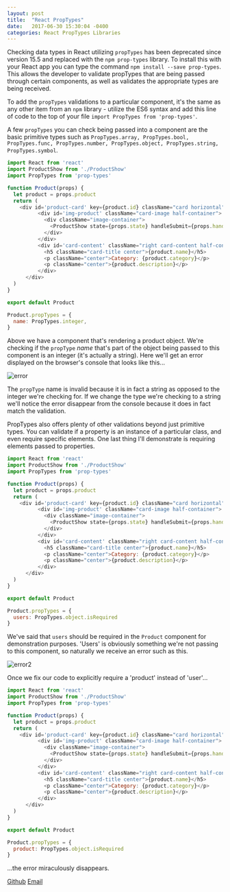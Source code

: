 ```yaml
---
layout: post
title:  "React PropTypes"
date:   2017-06-30 15:30:04 -0400
categories: React PropTypes Libraries
---
```


Checking data types in React utilizing `propTypes` has been deprecated since version 15.5 and replaced with the `npm prop-types` library. To install this with your React app you can type the command `npm install --save prop-types`. This allows the developer to validate propTypes that are being passed through certain components, as well as validates the appropriate types are being received. 

To add the `propTypes` validations to a particular component, it's the same as any other item from an `npm` library - utilize the ES6 syntax and add this line of code to the top of your file `import PropTypes from 'prop-types'`.

A few `propTypes` you can check being passed into a component are the basic primitive types such as `PropTypes.array, PropTypes.bool, PropTypes.func, PropTypes.number, PropTypes.object, PropTypes.string, PropTypes.symbol`.

```javascript
import React from 'react'
import ProductShow from './ProductShow'
import PropTypes from 'prop-types'

function Product(props) {
  let product = props.product
  return (
    <div id='product-card' key={product.id} className="card horizontal">
          <div id='img-product' className="card-image half-container">
            <div className="image-container">
              <ProductShow state={props.state} handleSubmit={props.handleSubmit} handleSelectBox={props.handleSelectBox} product={product} />
            </div>
          </div>
          <div id='card-content' className="right card-content half-container">
            <h5 className="card-title center">{product.name}</h5>
            <p className="center">Category: {product.category}</p>
            <p className="center">{product.description}</p>
          </div>
      </div>
  )
}

export default Product

Product.propTypes = {
  name: PropTypes.integer,
}
```

Above we have a component that's rendering a product object. We're checking if the `propType` *name* that's part of the object being passed to this component is an integer (it's actually a string). Here we'll get an error displayed on the browser's console that looks like this...

![error](https://rweber87.github.io/log-a-blog/assets/post6/error.png)

The `propType` name is invalid because it is in fact a string as opposed to the integer we're checking for. If we change the type we're checking to a string we'll notice the error disappear from the console because it does in fact match the validation.

PropTypes also offers plenty of other validations beyond just primitive types. You can validate if a property is an instance of a particular class, and even require specific elements. One last thing I'll demonstrate is requiring elements passed to properties. 

```javascript
import React from 'react'
import ProductShow from './ProductShow'
import PropTypes from 'prop-types'

function Product(props) {
  let product = props.product
  return (
    <div id='product-card' key={product.id} className="card horizontal">
          <div id='img-product' className="card-image half-container">
            <div className="image-container">
              <ProductShow state={props.state} handleSubmit={props.handleSubmit} handleSelectBox={props.handleSelectBox} product={product} />
            </div>
          </div>
          <div id='card-content' className="right card-content half-container">
            <h5 className="card-title center">{product.name}</h5>
            <p className="center">Category: {product.category}</p>
            <p className="center">{product.description}</p>
          </div>
      </div>
  )
}

export default Product

Product.propTypes = {
  users: PropTypes.object.isRequired
}
```

We've said that `users` should be required in the `Product` component for demonstration purposes. 'Users' is obviously something we're not passing to this component, so naturally we receive an error such as this. 

![error2](https://rweber87.github.io/log-a-blog/assets/post6/error2.png)

Once we fix our code to explicitly require a 'product' instead of 'user'...

```javascript
import React from 'react'
import ProductShow from './ProductShow'
import PropTypes from 'prop-types'

function Product(props) {
  let product = props.product
  return (
    <div id='product-card' key={product.id} className="card horizontal">
          <div id='img-product' className="card-image half-container">
            <div className="image-container">
              <ProductShow state={props.state} handleSubmit={props.handleSubmit} handleSelectBox={props.handleSelectBox} product={product} />
            </div>
          </div>
          <div id='card-content' className="right card-content half-container">
            <h5 className="card-title center">{product.name}</h5>
            <p className="center">Category: {product.category}</p>
            <p className="center">{product.description}</p>
          </div>
      </div>
  )
}

export default Product

Product.propTypes = {
  product: PropTypes.object.isRequired
}
```

...the error miraculously disappears. 

[Github](https://github.com/rweber87)
[Email](rob.weber87@gmail.com)

<!-- Mapping for links :D [jekyll-docs]: https://jekyllrb.com/docs/home
[jekyll-gh]:   https://github.com/jekyll/jekyll
[jekyll-talk]: https://talk.jekyllrb.com/
 -->